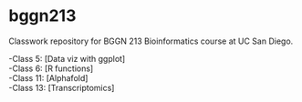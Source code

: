 # bggn213
Classwork repository for BGGN 213 Bioinformatics course at UC San Diego.

-Class 5: [Data viz with ggplot]  
-Class 6: [R functions]  
-Class 11: [Alphafold]  
-Class 13: [Transcriptomics]  
